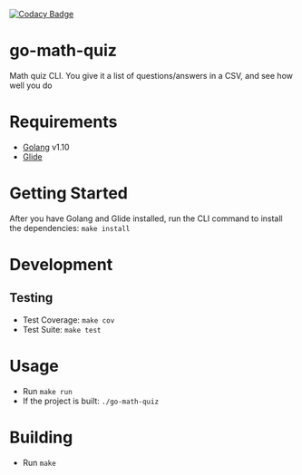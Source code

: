 [![Codacy Badge](https://api.codacy.com/project/badge/Grade/da02054c98c642e58289ebb45064949e)](https://www.codacy.com/app/ryanbenson/go-math-quiz?utm_source=github.com&amp;utm_medium=referral&amp;utm_content=ryanbenson/go-math-quiz&amp;utm_campaign=Badge_Grade)

# go-math-quiz
Math quiz CLI. You give it a list of questions/answers in a CSV, and see how well you do

# Requirements
* [Golang](https://golang.org/) v1.10
* [Glide](https://glide.sh/)

# Getting Started
After you have Golang and Glide installed, run the CLI command to install the dependencies: `make install`

# Development
## Testing
* Test Coverage: `make cov`
* Test Suite: `make test`

# Usage
* Run `make run`
* If the project is built: `./go-math-quiz`

# Building
* Run `make`
